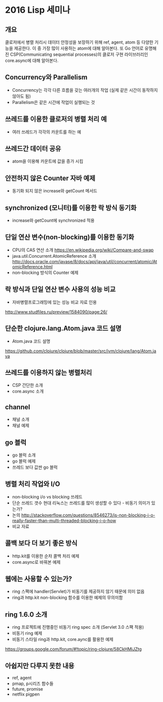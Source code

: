 # 2016 Lisp 세미나

## 개요

클로저에서 병렬 처리시 데이터 안정성을 보장하기 위해 ref, agent, atom 등 다양한 기능을 제공한다.
이 중 가장 많이 사용하는 atom에 대해 알아본다. 또 Go 언어로 유명해진 CSP(Communicating sequential processes)의
클로저 구현 라이브러리인 core.async에 대해 알아본다.

## Concurrency와 Parallelism

- Concurrency는 각각 다른 흐름을 갖는 여러개의 작업 (실제 같은 시간이 동작하지 않아도 됨)
- Parallelism은 같은 시간에 작업이 실행되는 것

## 쓰레드를 이용한 클로저의 병렬 처리 예

- 여러 쓰레드가 각각의 카운트를 하는 예

## 쓰레드간 데이터 공유

- atom을 이용해 카운트에 값을 증가 시킴

## 안전하지 않은 Counter 자바 예제

- 동기화 되지 않은 increase와 getCount 메서드

## synchronized (모니터)를 이용한 락 방식 동기화

- increase와 getCount에 synchronized 적용

## 단일 연산 변수(non-blocking)를 이용한 동기화

- CPU의 CAS 연산 소개 https://en.wikipedia.org/wiki/Compare-and-swap
- java.util.Concurrent.AtomicReference 소개 http://docs.oracle.com/javase/8/docs/api/java/util/concurrent/atomic/AtomicReference.html
- non-blocking 방식의 Counter 예제

## 락 방식과 단일 연산 변수 사용의 성능 비교

- 자바병렬프로그래밍에 있는 성능 비교 자료 인용

http://www.studfiles.ru/preview/1584090/page:26/

## 단순한 clojure.lang.Atom.java 코드 설명

- Atom.java 코드 설명

https://github.com/clojure/clojure/blob/master/src/jvm/clojure/lang/Atom.java

## 쓰레드를 이용하지 않는 병렬처리

- CSP 간단한 소개
- core.async 소개

## channel

- 채널 소개
- 채널 예제

## go 블럭

- go 블럭 소개
- go 블럭 예제
- 쓰레드 보다 값싼 go 블럭

## 병렬 처리 작업와 I/O

- non-blocking i/o vs blocking 쓰레드
- 단순 쓰레드 갯수 현대 리눅스는 쓰레드를 많이 생성할 수 있다 - 비동기 의미가 있는가?
- 논의 http://stackoverflow.com/questions/8546273/is-non-blocking-i-o-really-faster-than-multi-threaded-blocking-i-o-how
- 비교 자료

## 콜백 보다 더 보기 좋은 방식

- http.kit를 이용한 순차 콜백 처리 예제
- core.async로 바꿔본 예제

## 웹에는 사용할 수 있는가?

- ring 스팩에 handler(Servlet)가 비동기를 제공하지 않기 때문에 의미 없음
- ring과 http.kit non-blocking 함수를 이용한 예제의 무의미함

## ring 1.6.0 소개

- ring 프로젝트에 진행중인 비동기 ring spec 소개 (Servlet 3.0 스팩 적용)
- 비동기 ring 예제
- 비동기 스타일 ring과 http.kit, core.aync를 활용한 예제

https://groups.google.com/forum/#!topic/ring-clojure/58CkHMiJZtg

## 아쉽지만 다루지 못한 내용

- ref, agent
- pmap, p시리즈 함수들
- future, promise
- netflix pigpen
